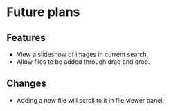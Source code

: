 # Future plans

## Features
- View a slideshow of images in current search.
- Allow files to be added through drag and drop.

## Changes
- Adding a new file will scroll to it in file viewer panel.